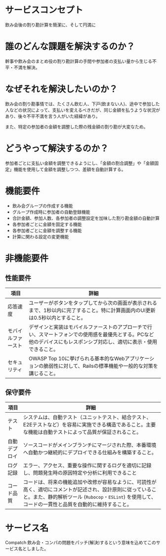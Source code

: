 # サービスコンセプト

飲み会後の割り勘計算を簡潔に、そして円満に

# 誰のどんな課題を解決するのか？

幹事や飲み会のまとめ役の割り勘計算の手間や参加者の支払い量から生じる不平・不満を解決。

# なぜそれを解決したいのか？

飲み会の割り勘事情では、たくさん飲む人、下戸(飲まない人)、途中で参加した人などの状況によって、支払いを変えるべきだが、同じ金額を払うような状況があり、後々不平不満を言う人がいた経緯があり。

また、特定の参加者の金額を調整した際の残金額の割り勘が大変なため。

# どうやって解決するのか？

参加者ごとに支払い金額を調整できるようにし、「金額の割合調整」や「金額固定」機能を使用して金額を調整しつつ、差額を自動計算する。

# 機能要件

- 飲み会グループの作成する機能
- グループ作成時に参加者の自動登録機能
- 合計金額、参加人数、各参加者の調整設定を加味した割り勘金額の自動計算
- 各参加者ごとに金額を固定する機能
- 各参加者ごとに金額を調整する機能
- 計算に関わる設定の変更機能

# 非機能要件

## 性能要件
| 項目 | 詳細 |
| --- | --- |
| 応答速度 | ユーザーがボタンをタップしてから次の画面が表示されるまで、1秒以内に完了すること。特に計算画面内のUI更新は0.5秒以内とすること。 |
| モバイルファースト | デザインと実装はモバイルファーストのアプローチで行い、スマートフォンでの使用感を最優先とする。PCなど他のデバイスにもレスポンシブ対応し、適切に表示・使用できること。 |
| セキュリティ | OWASP Top 10に挙げられる基本的なWebアプリケーションの脆弱性に対して、Railsの標準機能や一般的な対策を講じること。 |

## 保守要件
| 項目 | 詳細 |
| --- | --- |
| テスト | システムは、自動テスト（ユニットテスト、結合テスト、E2Eテストなど）を容易に実施できる構造であること。主要な機能は自動テストによって品質が保証されること。 |
| 自動デプロイ | ソースコードがメインブランチにマージされた際、本番環境へ自動かつ継続的にデプロイできる仕組みを構築すること。 |
| ログ記録 | エラー、アクセス、重要な操作に関するログを適切に記録し、問題発生時の原因特定や分析に利用できること |
| コード品質 | コードは、将来の機能追加や改修が容易なように、可読性が高く、適切にコメントが記述され、設計原則に従っていること。また、静的解析ツール (`Rubocop`・`ESLint`) を使用して、コードの一貫性と品質を自動的に維持すること。 |

# サービス名
Compatch
飲み会・コンパの問題をパッチ(解決)するという意味を込めてこのサービス名としました。
